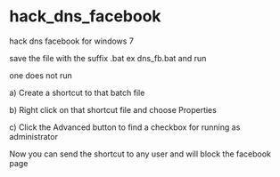 # hack_dns_facebook
hack dns facebook for windows 7

save the file with the suffix .bat
ex dns_fb.bat and run

one does not run

a) Create a shortcut to that batch file 

b) Right click on that shortcut file and choose Properties

c) Click the Advanced button to find a checkbox for running as administrator


Now you can send the shortcut to any user
and will block the facebook page
